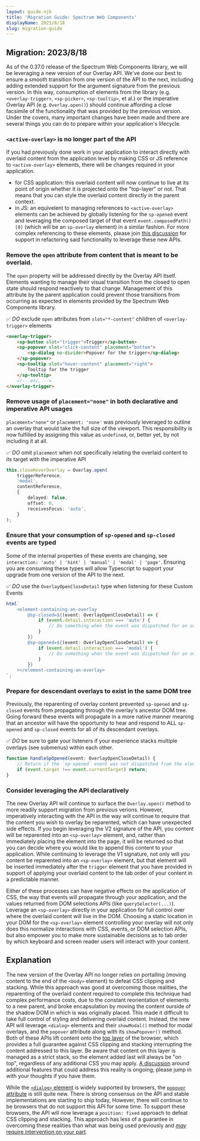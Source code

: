 ```yaml
---
layout: guide.njk
title: 'Migration Guide: Spectrum Web Components'
displayName: 2023/8/18
slug: migration-guide
---
```


## Migration: 2023/8/18

As of the 0.37.0 release of the Spectrum Web Components library, we will be leveraging a new version of our Overlay API. We've done our best to ensure a smooth transition from one version of the API to the next, including adding extended support for the argument signature from the previous version. In this way, consumption of elements from the library (e.g. `<overlay-trigger>`, `<sp-picker>`, `<sp-tooltip>`, et al.) or the imperative Overlay API (e.g. `Overlay.open()`) should continue affording a close facsimile of the functionality that was provided by the previous version. Under the covers, many important changes have been made and there are several things you can do to prepare within your application's lifecycle.

### `<active-overlay>` is no longer part of the API

If you had previously done work in your application to interact directly with overlaid content from the application level by making CSS or JS reference to `<active-overlay>` elements, there will be changes required in your application.

-   for CSS application: this overlaid content will now continue to live at its point of origin whether it is projected onto the "top-layer" or not. That means that you can style the overlaid content directly in the parent context.
-   in JS: an equivelent to managing references to `<active-overlay>` elements can be achieved by globally listening for the `sp-opened` event and leveraging the composed target of that event `event.composedPath()[0]` (which will be an `sp-overlay` element) in a similar fashion. For more complex referencing to these elements, please join [this discussion](https://github.com/adobe/spectrum-web-components/discussions/2764) for support in refactoring said functionality to leverage these new APIs.

### Remove the `open` attribute from content that is meant to be overlaid.

The `open` property will be addressed directly by the Overlay API itself. Elements wanting to manage their visual transition from the closed to open state should respond reactively to that change. Management of this attribute by the parent application could prevent those transitions from occurring as expected in elements provided by the Spectrum Web Components library.

✅ _DO_ exclude `open` attributes from `slot="*-content"` children of `<overlay-trigger>` elements

```html
<overlay-trigger>
    <sp-button slot="trigger">Trigger</sp-button>
    <sp-popover slot="click-content" placement="bottom">
        <sp-dialog no-divider>Popover for the trigger</sp-dialog>
    </sp-popover>
    <sp-tooltip slot="hover-content" placement="right">
        Tooltip for the trigger
    </sp-tooltip>
    <!-- etc. -->
</overlay-trigger>
```

### Remove usage of `placement="none"` in both declarative and imperative API usages

`placement="none"` or `placement: 'none'` was previously leveraged to outline an overlay that would take the full size of the viewport. This responsibility is now fulfilled by assigning this value as `undefined`, or, better yet, by not including it at all.

✅ _DO_ omit `placement` when not specifically relating the overlaid content to its target with the imperative API

```ts
this.closeHoverOverlay = Overlay.open(
    triggerReference,
    'modal',
    contentReference,
    {
        delayed: false,
        offset: 0,
        receivesFocus: 'auto',
    }
);
```

### Ensure that your consumption of `sp-opened` and `sp-closed` events are typed

Some of the internal properties of these events are changing, see `interaction: 'auto' | 'hint' | 'manual' | 'modal' | 'page'`. Ensuring you are consuming these types will allow Typescript to support your upgrade from one version of the API to the next.

✅ _DO_ use the `OverlayOpenCloseDetail` type when listening for these Custom Events

```ts
html`
    <element-containing-an-overlay
        @sp-closed=${(event: OverlayOpenCloseDetail) => {
            if (event.detail.interaction === 'auto') {
                // Do something when the event was dispatched for an overlay with type "auto".
            }
        }}
        @sp-opened=${(event: OverlayOpenCloseDetail) => {
            if (event.detail.interaction === 'modal') {
                // Do something when the event was dispatched for an overlay with type "modal".
            }
        }}
    ></element-containing-an-overlay>
`;
```

### Prepare for descendant overlays to exist in the same DOM tree

Previously, the reparenting of overlay content prevented `sp-opened` and `sp-closed` events from propagating through the overlay's ancestor DOM tree. Going forward these events will propagate in a more native manner meaning that an ancestor will have the opportunity to hear and respond to ALL `sp-opened` and `sp-closed` events for all of its descendant overlays.

✅ _DO_ be sure to gate your listeners if your experience stacks multiple overlays (see submenus) within each other.

```ts
function handleSpOpened(event: OverlayOpenCloseDetail) {
    // Return if the `sp-opened` event was not dispatched from the element to which this listener is attached.
    if (event.target !== event.currentTarget) return;
}
```

<script type="module">
    import '@spectrum-web-components/dialog/sp-dialog.js';
    import '@spectrum-web-components/overlay/overlay-trigger.js';
    import '@spectrum-web-components/popover/sp-popover.js';
    import '@spectrum-web-components/tooltip/sp-tooltip.js';
</script>

### Consider leveraging the API declaratively

The new Overlay API will continue to surface the `Overlay.open()` method to more readily support migration from previous verions. However, imperatively interacting with the API in the way will continue to require that the content you wish to overlay be reparented, which can have unexpected side effects. If you begin leveraging the V2 signature of the API, you content will be reparented into an `<sp-overlay>` element, and, rather than immediately placing the element into the page, it will be returned so that you can decide where you would like to append this content to your application. While continuing to leverage the V1 signature, not only will you content be reparented into an `<sp-overlay>` element, but that element will be inserted immediately after the `trigger` element that you have provided in support of applying your overlaid content to the tab order of your content in a predictable manner.

Either of these processes can have negative effects on the application of CSS, the way that events will propagate through your application, and the values returned from DOM selections APIs (like `querySelector(...)`). Leverage an `<sp-overlay>` directly in your application for full control over where the overlaid content will live in the DOM. Choosing a static location in your DOM for the `<sp-overlay>` element controlling your overlay will not only does this normalize interactions with CSS, events, or DOM selection APIs, but also empower you to make more sustainable decisions as to tab order by which keyboard and screen reader users will interact with your content.

## Explanation

The new version of the Overlay API no longer relies on portalling (moving content to the end of the `<body>` element) to defeat CSS clipping and stacking. While this approach was good at overcoming those realities, the reparenting of the overlaid content required to complete this technique had complex performance costs, due to the constant reorientation of elements to a new parent, and broke encapsulation by moving the content ourside of the shadow DOM in which is was originally placed. This made it difficult to take full control of styling and delivering overlaid content. Instead, the new API will leverage `<dialog>` elements and their `showModal()` method for modal overlays, and the `popover` attribute along with its `showPopover()` method. Both of these APIs lift content onto the [top layer](https://developer.mozilla.org/en-US/docs/Glossary/Top_layer) of the browser, which provides a full guarantee against CSS clipping and stacking interrupting the content addressed to this layer. Be aware that content on this layer is managed as a strict stack, so the element added last will always be "on top", regardless of any additional CSS you may apply. [A discussion](https://github.com/adobe/spectrum-web-components/discussions/2764#discussioncomment-5327797) around additional features that could address this reality is ongoing; please jump in with your thoughts if you have them.

While the [`<dialog>` element](https://developer.mozilla.org/en-US/docs/Web/HTML/Element/dialog) is widely supported by browsers, the [`popover` attribute](https://developer.mozilla.org/en-US/docs/Web/HTML/Global_attributes/popover) is still quite new. There is strong consensus on the API and stable implementations are starting to ship today, However, there will continue to be browsers that do not support this API for some time. To support these browsers, the API will now leverage a `position: fixed` approach to defeat CSS clipping and stacking. This approach has less of a guarantee in overcoming these realities than what was being used previously and [_may_ require intervention on your part](../../components/overlay#fallback-support).
